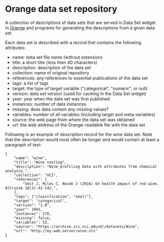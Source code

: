 # Orange data set repository

A collection of descriptions of data sets that are served in Data Set widget in [Orange](http://orange.biolab.si) and programs for generating the descriptions from a given data set.

Each data set is described with a record that contains the following attributes:

* name: data set file name (without extension)
* title:  a short title (less then 40 characters)
* description:  description of the data set
* collection: name of original repository
* references: any references to essential publications of the data set
* tags: a list of tags
* target: the type of target variable ("categorical", "numeric", or null)
* version:  data set version (used for caching in the Data Set widget)
* year: year when the data set was first published
* instances: number of data instances
* missing: does data contain any missing values?
* variables: number of all variables (including target and meta variables)
* source: the web page from where the data set was obtained
* url: the web address of the Orange-readable file with the data set

Following is an example of description record for the wine data set. Note that the description would most often be longer and would contain at least a paragraph of text:

    {
        "name": "wine",
        "title": "Wine tasting",
        "description": "Wine profiling data with attributes from chemical analysis.",
        "collection": "UCI",
        "references": [
            "Smit J, Miles C, Novak J (2016) On health impact of red wine, Altruism 18(3):42-142.",
        ],
        "tags": ["classification", "small"],
        "target": "categorical",
        "version": "1.0",
        "year": 1991,
        "instances": 178,
        "missing": false,
        "variables": 13,
        "source": "https://archive.ics.uci.edu/ml/datasets/Wine",
        "url": "http://my.web.server/wine.xls"
    }
